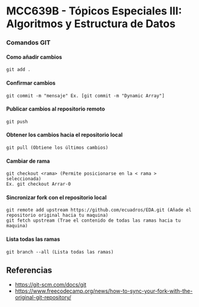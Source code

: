 # MCC639B - Tópicos Especiales III: Algoritmos y Estructura de Datos

### Comandos GIT
#### Como añadir cambios
    git add .
#### Confirmar cambios
    git commit -m "mensaje" Ex. [git commit -m "Dynamic Array"]
#### Publicar cambios al repositorio remoto
    git push
#### Obtener los cambios hacia el repositorio local
    git pull (Obtiene los últimos cambios)
#### Cambiar de rama
    git checkout <rama> (Permite posicionarse en la < rama >  seleccionada)
    Ex. git checkout Arrar-0
#### Sincronizar fork con el repositorio local
    git remote add upstream https://github.com/ecuadros/EDA.git (Añade el repositorio original hacia tu maquina)
    git fetch upstream (Trae el contenido de todas las ramas hacia tu maquina)
#### Lista todas las ramas
    git branch --all (Lista todas las ramas)

  

## Referencias
- https://git-scm.com/docs/git
- https://www.freecodecamp.org/news/how-to-sync-your-fork-with-the-original-git-repository/
